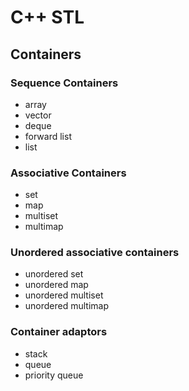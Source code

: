 # C++ STL

## Containers

### Sequence Containers

- array
- vector
- deque
- forward list
- list

### Associative Containers

- set
- map
- multiset
- multimap

### Unordered associative containers

- unordered set
- unordered map
- unordered multiset
- unordered multimap

### Container adaptors

- stack
- queue
- priority queue
